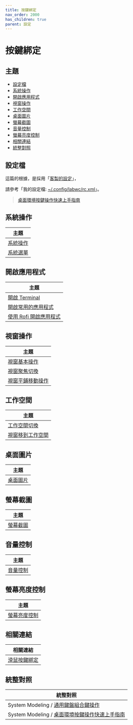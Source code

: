 ```yaml
---
title: 按鍵綁定
nav_order: 2000
has_children: true
parent: 設定
---
```



# 按鍵綁定




## 主題

* [設定檔](#設定檔)
* [系統操作](#系統操作)
* [開啟應用程式](#開啟應用程式)
* [視窗操作](#視窗操作)
* [工作空間](#工作空間)
* [桌面圖片](#桌面圖片)
* [螢幕截圖](#螢幕截圖)
* [音量控制](#音量控制)
* [螢幕亮度控制](#螢幕亮度控制)
* [相關連結](#相關連結)
* [統整對照](#統整對照)




## 設定檔

這篇的根據，是採用「[客製的設定](https://github.com/samwhelp/ultramarine-labwc-adjustment/tree/main/prototype/main/labwc-config/Main/asset/overlay/etc/skel/.config/labwc)」，

請參考「我的設定檔: [~/.config/labwc/rc.xml](https://github.com/samwhelp/ultramarine-labwc-adjustment/blob/main/prototype/main/labwc-config/Main/asset/overlay/etc/skel/.config/labwc/rc.xml)」。


> [桌面環境按鍵操作快速上手指南](https://samwhelp.github.io/system-modeling/read/zh_tw/quick-start)




## 系統操作

| 主題 |
| --- |
| [系統操作](keybind/system-control) |
| [系統選單](keybind/system-menu) |




## 開啟應用程式

| 主題 |
| --- |
| [開啟 Terminal](keybind/application-launch-terminal) |
| [開啟常用的應用程式](keybind/application-launch-favorite) |
| [使用 Rofi 開啟應用程式](keybind/application-launch-rofi) |




## 視窗操作

| 主題 |
| --- |
| [視窗基本操作](keybind/window-control) |
| [視窗聚焦切換](keybind/window-focus) |
| [視窗平鋪移動操作](keybind/window-tiling-move) |




## 工作空間

| 主題 |
| --- |
| [工作空間切換](keybind/workspace-switch) |
| [視窗移到工作空間](keybind/window-move-to-workspace) |




## 桌面圖片

| 主題 |
| --- |
| [桌面圖片](keybind/wallpaper-control) |




## 螢幕截圖

| 主題 |
| --- |
| [螢幕截圖](keybind/screenshot-control) |




## 音量控制

| 主題 |
| --- |
| [音量控制](keybind/volume-control) |




## 螢幕亮度控制

| 主題 |
| --- |
| [螢幕亮度控制](keybind/monitor-brightness-control) |




## 相關連結

| 相關連結 |
| ------- |
| [滑鼠按鍵綁定](https://samwhelp.github.io/note-about-ultramarine-labwc/read/config/mousebind.html) |




## 統整對照

| 統整對照 |
| ------- |
| System Modeling / [通用鍵盤組合鍵操作](https://samwhelp.github.io/system-modeling/read/zh_tw/spec-keybind-common) |
| System Modeling / [桌面環境按鍵操作快速上手指南](https://samwhelp.github.io/system-modeling/read/zh_tw/quick-start) |
